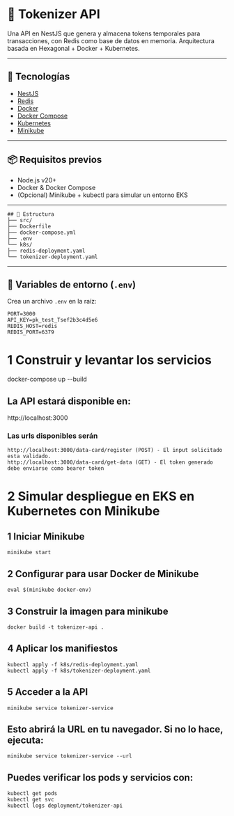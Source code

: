 # 🧪 Tokenizer API

Una API en NestJS que genera y almacena tokens temporales para transacciones, con Redis como base de datos en memoria. Arquitectura basada en Hexagonal + Docker + Kubernetes.

---

## 🚀 Tecnologías

- [NestJS](https://nestjs.com/)
- [Redis](https://redis.io/)
- [Docker](https://www.docker.com/)
- [Docker Compose](https://docs.docker.com/compose/)
- [Kubernetes](https://kubernetes.io/)
- [Minikube](https://minikube.sigs.k8s.io/)

---

## 📦 Requisitos previos

- Node.js v20+
- Docker & Docker Compose
- (Opcional) Minikube + kubectl para simular un entorno EKS

---
```
## 📁 Estructura
├── src/
├── Dockerfile
├── docker-compose.yml
├── .env
└── k8s/
├── redis-deployment.yaml
└── tokenizer-deployment.yaml
```

---

## 📄 Variables de entorno (`.env`)

Crea un archivo `.env` en la raíz:

```env
PORT=3000
API_KEY=pk_test_Tsef2b3c4d5e6
REDIS_HOST=redis
REDIS_PORT=6379
```

# 1 Construir y levantar los servicios
docker-compose up --build

## La API estará disponible en:
http://localhost:3000

### Las urls disponibles serán
    http://localhost:3000/data-card/register (POST) - El input solicitado esta validado.
    http://localhost:3000/data-card/get-data (GET) - El token generado debe enviarse como bearer token

# 2 Simular despliegue en EKS en Kubernetes con Minikube
## 1 Iniciar Minikube 
```
minikube start
```

## 2 Configurar para usar Docker de Minikube
```
eval $(minikube docker-env)
```

## 3 Construir la imagen para minikube
```
docker build -t tokenizer-api .
```

## 4 Aplicar los manifiestos
```
kubectl apply -f k8s/redis-deployment.yaml
kubectl apply -f k8s/tokenizer-deployment.yaml
```
## 5 Acceder a la API
```
minikube service tokenizer-service
```

## Esto abrirá la URL en tu navegador. Si no lo hace, ejecuta:
```
minikube service tokenizer-service --url
```

## Puedes verificar los pods y servicios con:
```
kubectl get pods
kubectl get svc
kubectl logs deployment/tokenizer-api
```
